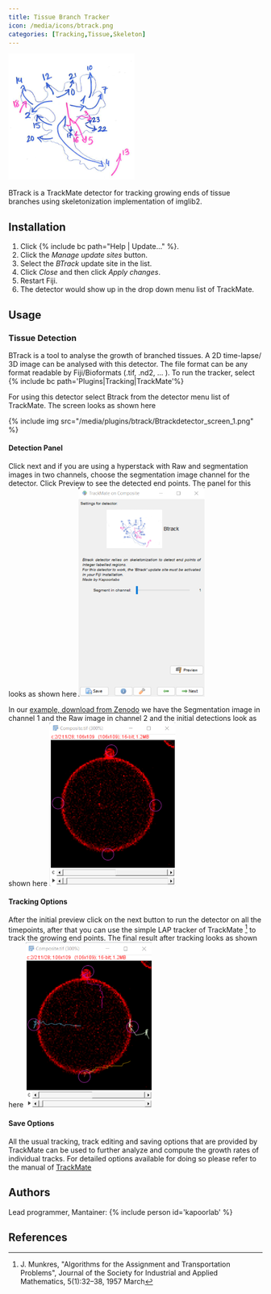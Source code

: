 ```yaml
---
title: Tissue Branch Tracker
icon: /media/icons/btrack.png
categories: [Tracking,Tissue,Skeleton]
---
```


<img src="/media/icons/btrack.png" width="250"/> 

BTrack is a TrackMate detector for tracking growing ends of tissue branches using skeletonization implementation of imglib2.

## Installation

1.  Click {% include bc path="Help | Update..." %}.
2.  Click the *Manage update sites* button.
3.  Select the *BTrack* update site in the list.
4.  Click *Close* and then click *Apply changes*.
5.  Restart Fiji.
6.  The detector would show up in the drop down menu list of TrackMate.

## Usage

### Tissue Detection

BTrack is a tool to analyse the growth of branched tissues. A 2D time-lapse/ 3D image can be analysed with this detector. The file format can be any format readable by Fiji/Bioformats (.tif, .nd2, ... ). To run the tracker, select {% include bc path='Plugins|Tracking|TrackMate'%}

For using this detector select Btrack from the detector menu list of TrackMate. The screen looks as shown here

{% include img src="/media/plugins/btrack/Btrackdetector_screen_1.png" %}


#### Detection Panel
Click next and if you are using a hyperstack with Raw and segmentation images in two channels, choose the segmentation image channel for the detector. Click Preview to see the detected end points. The panel for this looks as shown here
<img src="/media/plugins/btrack/Btrackdetector_screen_2.png" width="250"/> 


In our [example, download from Zenodo](https://zenodo.org/record/6838981) we have the Segmentation image in channel 1 and the Raw image in channel 2 and the initial detections look as shown here
<img src="/media/plugins/btrack/initial_detections.png" width="250"/> 


#### Tracking Options

After the initial preview click on the next button to run the detector on all the timepoints, after that you can use the simple LAP tracker of TrackMate [^1] to track the growing end points. The final result after tracking looks as shown here
<img src="/media/plugins/btrack/initial_tracks.png" width="250"/> 




#### Save Options
All the usual tracking, track editing and saving options that are provided by TrackMate can be used to further analyze and compute the growth rates of individual tracks. For detailed options available for doing so please refer to the manual of [TrackMate](https://imagej.net/plugins/trackmate/)

## Authors
Lead programmer, Mantainer: {% include person id='kapoorlab' %}

## References

[^1]: J. Munkres, "Algorithms for the Assignment and Transportation Problems", Journal of the Society for Industrial and Applied Mathematics, 5(1):32–38, 1957 March
